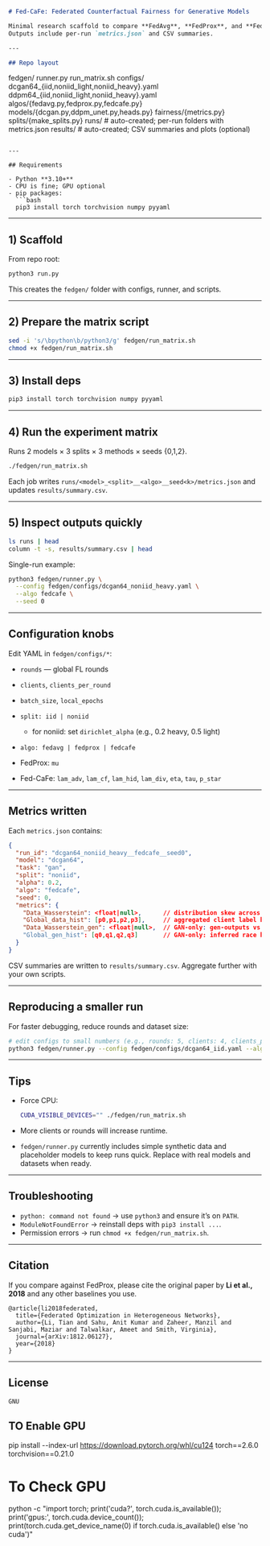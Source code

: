 ```markdown
# Fed-CaFe: Federated Counterfactual Fairness for Generative Models

Minimal research scaffold to compare **FedAvg**, **FedProx**, and **Fed-CaFe** on synthetic DCGAN-64 and DDPM-64 tasks with IID vs non-IID racial skew.  
Outputs include per-run `metrics.json` and CSV summaries.

---

## Repo layout

```

fedgen/
runner.py
run\_matrix.sh
configs/
dcgan64\_{iid,noniid\_light,noniid\_heavy}.yaml
ddpm64\_{iid,noniid\_light,noniid\_heavy}.yaml
algos/{fedavg.py,fedprox.py,fedcafe.py}
models/{dcgan.py,ddpm\_unet.py,heads.py}
fairness/{metrics.py}
splits/{make\_splits.py}
runs/           # auto-created; per-run folders with metrics.json
results/        # auto-created; CSV summaries and plots (optional)

````

---

## Requirements

- Python **3.10+**
- CPU is fine; GPU optional
- pip packages:
  ```bash
  pip3 install torch torchvision numpy pyyaml
````

---

## 1) Scaffold

From repo root:

```bash
python3 run.py
```

This creates the `fedgen/` folder with configs, runner, and scripts.

---

## 2) Prepare the matrix script

```bash
sed -i 's/\bpython\b/python3/g' fedgen/run_matrix.sh
chmod +x fedgen/run_matrix.sh
```

---

## 3) Install deps

```bash
pip3 install torch torchvision numpy pyyaml
```

---

## 4) Run the experiment matrix

Runs 2 models × 3 splits × 3 methods × seeds {0,1,2}.

```bash
./fedgen/run_matrix.sh
```

Each job writes `runs/<model>_<split>__<algo>__seed<k>/metrics.json` and updates `results/summary.csv`.

---

## 5) Inspect outputs quickly

```bash
ls runs | head
column -t -s, results/summary.csv | head
```

Single-run example:

```bash
python3 fedgen/runner.py \
  --config fedgen/configs/dcgan64_noniid_heavy.yaml \
  --algo fedcafe \
  --seed 0
```

---

## Configuration knobs

Edit YAML in `fedgen/configs/*`:

* `rounds` — global FL rounds
* `clients`, `clients_per_round`
* `batch_size`, `local_epochs`
* `split: iid | noniid`

  * for noniid: set `dirichlet_alpha` (e.g., 0.2 heavy, 0.5 light)
* `algo: fedavg | fedprox | fedcafe`
* FedProx: `mu`
* Fed-CaFe: `lam_adv`, `lam_cf`, `lam_hid`, `lam_div`, `eta`, `tau`, `p_star`

---

## Metrics written

Each `metrics.json` contains:

```json
{
  "run_id": "dcgan64_noniid_heavy__fedcafe__seed0",
  "model": "dcgan64",
  "task": "gan",
  "split": "noniid",
  "alpha": 0.2,
  "algo": "fedcafe",
  "seed": 0,
  "metrics": {
    "Data_Wasserstein": <float|null>,      // distribution skew across clients (train histogram agg)
    "Global_data_hist": [p0,p1,p2,p3],     // aggregated client label histogram
    "Data_Wasserstein_gen": <float|null>,  // GAN-only: gen-outputs vs uniform
    "Global_gen_hist": [q0,q1,q2,q3]       // GAN-only: inferred race histogram from generated images
  }
}
```

CSV summaries are written to `results/summary.csv`.
Aggregate further with your own scripts.

---

## Reproducing a smaller run

For faster debugging, reduce rounds and dataset size:

```bash
# edit configs to small numbers (e.g., rounds: 5, clients: 4, clients_per_round: 2)
python3 fedgen/runner.py --config fedgen/configs/dcgan64_iid.yaml --algo fedavg --seed 0
```

---

## Tips

* Force CPU:

  ```bash
  CUDA_VISIBLE_DEVICES="" ./fedgen/run_matrix.sh
  ```
* More clients or rounds will increase runtime.
* `fedgen/runner.py` currently includes simple synthetic data and placeholder models to keep runs quick. Replace with real models and datasets when ready.

---

## Troubleshooting

* `python: command not found` → use `python3` and ensure it’s on `PATH`.
* `ModuleNotFoundError` → reinstall deps with `pip3 install ...`.
* Permission errors → run `chmod +x fedgen/run_matrix.sh`.

---

## Citation

If you compare against FedProx, please cite the original paper by **Li et al., 2018** and any other baselines you use.

```
@article{li2018federated,
  title={Federated Optimization in Heterogeneous Networks},
  author={Li, Tian and Sahu, Anit Kumar and Zaheer, Manzil and Sanjabi, Maziar and Talwalkar, Ameet and Smith, Virginia},
  journal={arXiv:1812.06127},
  year={2018}
}
```

---

## License
```
GNU
```
 
 ## TO Enable GPU

 pip install --index-url https://download.pytorch.org/whl/cu124 torch==2.6.0 torchvision==0.21.0

 # To Check GPU
python -c "import torch; print('cuda?', torch.cuda.is_available()); print('gpus:', torch.cuda.device_count()); print(torch.cuda.get_device_name(0) if torch.cuda.is_available() else 'no cuda')"

